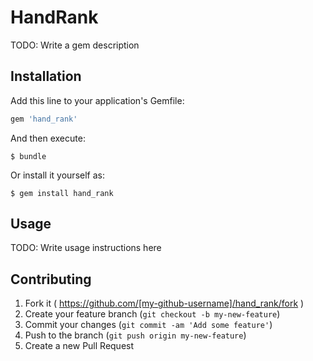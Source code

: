 # HandRank

TODO: Write a gem description

## Installation

Add this line to your application's Gemfile:

```ruby
gem 'hand_rank'
```

And then execute:

    $ bundle

Or install it yourself as:

    $ gem install hand_rank

## Usage

TODO: Write usage instructions here

## Contributing

1. Fork it ( https://github.com/[my-github-username]/hand_rank/fork )
2. Create your feature branch (`git checkout -b my-new-feature`)
3. Commit your changes (`git commit -am 'Add some feature'`)
4. Push to the branch (`git push origin my-new-feature`)
5. Create a new Pull Request
